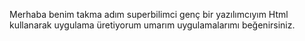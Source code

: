 Merhaba benim takma adım superbilimci genç bir yazılımcıyım
Html kullanarak uygulama üretiyorum umarım uygulamalarımı beğenirsiniz.

